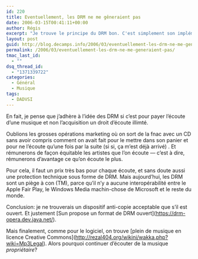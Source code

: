```yaml
---
id: 220
title: Eventuellement, les DRM ne me gêneraient pas
date: 2006-03-15T00:41:11+00:00
author: Régis
excerpt: "Je trouve le principe du DRM bon. C'est simplement son implémentation par Apple ou Microsoft qui me gêne."
layout: post
guid: http://blog.decamps.info/2006/03/eventuellement-les-drm-ne-me-generaient-pas/
permalink: /2006/03/eventuellement-les-drm-ne-me-generaient-pas/
tmac_last_id:
  - ""
dsq_thread_id:
  - "1371339722"
categories:
  - Général
  - Musique
tags:
  - DADVSI
---
```

En fait, je pense que j&rsquo;adhère à l&rsquo;idée des DRM si c&rsquo;est pour payer l&rsquo;écoute d&rsquo;une musique et non l&rsquo;acquisition un droit d&rsquo;écoute illimté. 

Oublions les grosses opérations marketing où on sort de la fnac avec un CD sans avoir compris comment on avait fait pour le mettre dans son panier et pour ne l&rsquo;écoute qu&rsquo;une fois par la suite (si si, ça m&rsquo;est déjà arrivé) . Et rémunerons de façon équitable les artistes que l&rsquo;on écoute &#8212; c&rsquo;est à dire, rémunerons d&rsquo;avantage ce qu&rsquo;on écoute le plus.

Pour cela, il faut un prix très bas pour chaque écoute, et sans doute aussi une protection technique sous forme de DRM. Mais aujourd&rsquo;hui, les DRM sont un piège à con (TM), parce qu&rsquo;il n&rsquo;y a aucune interopérabilité entre le Apple Fair Play, le Windows Media machin-chose de Microsoft et le reste du monde.

Conclusion: je ne trouverais un dispositif anti-copie acceptable que s&rsquo;il est ouvert. Et justement \[Sun propose un format de DRM ouvert\](https://drm-opera.dev.java.net/).

Mais finalement, comme pour le logiciel, on trouve \[plein de musique en licence Creative Commons\](http://rezal404.org/wikini/wakka.php?wiki=Mp3Legal). Alors pourquoi continuer d&rsquo;écouter de la musique _propriétaire_?